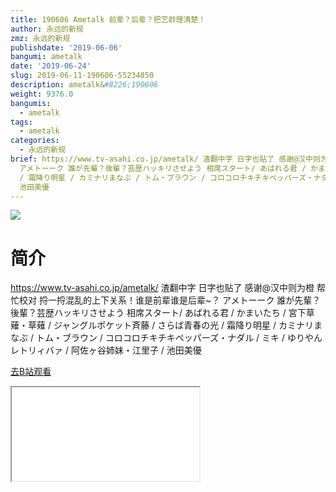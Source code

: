 ```yaml
---
title: 190606 Ametalk 前辈？后辈？把艺龄理清楚！
author: 永远的新规
zmz: 永远的新规
publishdate: '2019-06-06'
bangumi: ametalk
date: '2019-06-24'
slug: 2019-06-11-190606-55234850
description: ametalk&#8226;190606
weight: 9376.0
bangumis:
  - ametalk
tags:
  - ametalk
categories:
  - 永远的新规
brief: https://www.tv-asahi.co.jp/ametalk/ 渣翻中字 日字也贴了 感谢@汉中则为橙 帮忙校对 捋一捋混乱的上下关系！谁是前辈谁是后辈~？
  アメトーーク 誰が先輩？後輩？芸歴ハッキリさせよう 相席スタート/ あばれる君 / かまいたち / 宮下草薙・草薙 / ジャングルポケット斉藤 / さらば青春の光
  / 霜降り明星 / カミナリまなぶ / トム・ブラウン / コロコロチキチキペッパーズ・ナダル / ミキ / ゆりやんレトリィバァ / 阿佐ヶ谷姉妹・江里子 /
  池田美優
---
```

![](https://raw.githubusercontent.com/tcgriffith/owaraisite/master/static/tmpimg/b3f3d1ef74b12d1b98fb182f442b5e20eefdb424.jpg.480.jpg)
# 简介  
https://www.tv-asahi.co.jp/ametalk/
渣翻中字 日字也贴了 感谢@汉中则为橙 帮忙校对
捋一捋混乱的上下关系！谁是前辈谁是后辈~？
アメトーーク 誰が先輩？後輩？芸歴ハッキリさせよう
相席スタート/ あばれる君 / かまいたち / 宮下草薙・草薙 / ジャングルポケット斉藤 / さらば青春の光 / 霜降り明星 / カミナリまなぶ / トム・ブラウン / コロコロチキチキペッパーズ・ナダル / ミキ / ゆりやんレトリィバァ / 阿佐ヶ谷姉妹・江里子 / 池田美優  

[去B站观看](https://www.bilibili.com/video/av55234850/)
<div class ="resp-container"><iframe class="testiframe" src="//player.bilibili.com/player.html?aid=55234850"", scrolling="no", allowfullscreen="true" > </iframe></div> 
